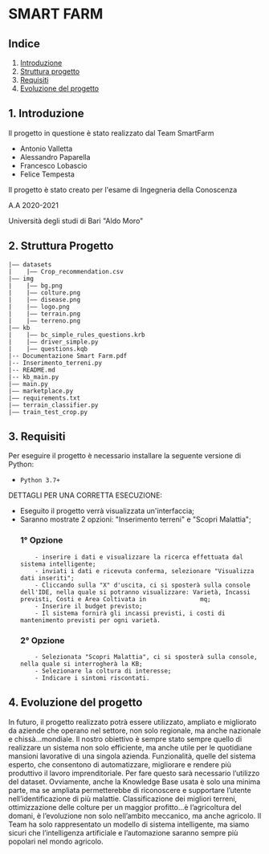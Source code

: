 # SMART FARM

## Indice

1. [Introduzione](#1-introduzione)
2. [Struttura progetto](#2.-Struttura-Progetto)
3. [Requisiti](#3-requisiti)
4. [Evoluzione del progetto](#4-evoluzione-del-progetto)

## 1. Introduzione

Il progetto in questione è stato realizzato dal Team SmartFarm

- Antonio Valletta
- Alessandro Paparella
- Francesco Lobascio
- Felice Tempesta

Il progetto è stato creato per l'esame di Ingegneria della Conoscenza

A.A 2020-2021

Università degli studi di Bari "Aldo Moro"

## 2. Struttura Progetto

```
|–– datasets
|    |–– Crop_recommendation.csv
|–– img
|    |–– bg.png
|    |–– colture.png
|    |–– disease.png
|    |–– logo.png
|    |–– terrain.png
|    |–– terreno.png
|–– kb
|    |–– bc_simple_rules_questions.krb
|    |–– driver_simple.py
|    |–– questions.kqb
|-- Documentazione Smart Farm.pdf
|-- Inserimento_terreni.py
|-- README.md
|-- kb_main.py
|–– main.py
|–– marketplace.py
|–– requirements.txt
|–– terrain_classifier.py
|–– train_test_crop.py
```

## 3. Requisiti 

Per eseguire il progetto è necessario installare la seguente versione di Python:

- `Python 3.7+`



DETTAGLI PER UNA CORRETTA ESECUZIONE:
- Eseguito il progetto verrà visualizzata un'interfaccia;
- Saranno mostrate 2 opzioni: "Inserimento terreni" e "Scopri Malattia";
    ### 1° Opzione
          - inserire i dati e visualizzare la ricerca effettuata dal sistema intelligente;
          - inviati i dati e ricevuta conferma, selezionare "Visualizza dati inseriti";
          - Cliccando sulla "X" d'uscita, ci si sposterà sulla console dell'IDE, nella quale si potranno visualizzare: Varietà, Incassi previsti, Costi e Area Coltivata in               mq;
          - Inserire il budget previsto;
          - Il sistema fornirà gli incassi previsti, i costi di mantenimento previsti per ogni varietà.

    ### 2° Opzione
          - Selezionata "Scopri Malattia", ci si sposterà sulla console, nella quale si interrogherà la KB;
          - Selezionare la coltura di interesse;
          - Indicare i sintomi riscontati.


## 4. Evoluzione del progetto

In futuro, il progetto realizzato potrà essere utilizzato, ampliato e migliorato da aziende che operano nel settore, non solo regionale, ma anche nazionale e chissà…mondiale.
Il nostro obiettivo è sempre stato sempre quello di realizzare un sistema non solo efficiente, ma anche utile per le quotidiane mansioni lavorative di una singola azienda.
Funzionalità, quelle del sistema esperto, che consentono di automatizzare, migliorare e rendere più produttivo il lavoro imprenditoriale.
Per fare questo sarà necessario l’utilizzo del dataset. Ovviamente, anche la Knowledge Base usata è solo una minima parte, ma se ampliata permetterebbe di riconoscere e supportare l’utente nell’identificazione di più malattie.
Classificazione dei migliori terreni, ottimizzazione delle colture per un maggior profitto…è l’agricoltura del domani, è l’evoluzione non solo nell’ambito meccanico, ma anche agricolo.
Il Team ha solo rappresentato un modello di sistema intelligente, ma siamo sicuri che l’intelligenza artificiale e l’automazione saranno sempre più popolari nel mondo agricolo.
